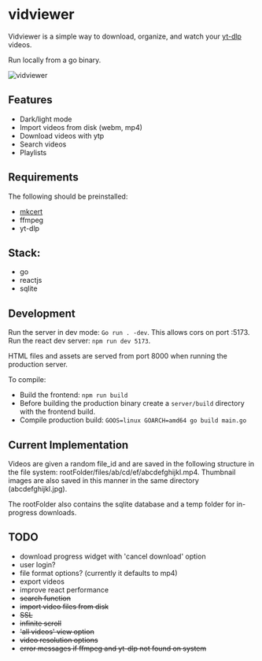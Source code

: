 # vidviewer 
 
Vidviewer is a simple way to download, organize, and watch your [yt-dlp](https://github.com/yt-dlp/yt-dlp) videos.  

Run locally from a go binary.  

![vidviewer](https://github.com/jonblk/vidviewer/assets/132053602/571abe64-ef30-407f-9b93-55b0f3db22f1)
## Features

- Dark/light mode
- Import videos from disk (webm, mp4)
- Download videos with ytp  
- Search videos
- Playlists

## Requirements

The following should be preinstalled:
- [mkcert](https://github.com/FiloSottile/mkcert) 
- ffmpeg 
- yt-dlp 

## Stack: 

- go     
- reactjs  
- sqlite 

## Development

Run the server in dev mode: `Go run . -dev`.  This allows cors on port :5173.  Run the react dev server: `npm run dev 5173`.

HTML files and assets are served from port 8000 when running the production server.  

To compile: 

- Build the frontend: `npm run build`
- Before building the production binary create a `server/build` directory with the frontend build. 
- Compile production build: `GOOS=linux GOARCH=amd64 go build main.go`

## Current Implementation

Videos are given a random file_id and are saved in the following structure in the file system: rootFolder/files/ab/cd/ef/abcdefghijkl.mp4. Thumbnail images are also saved in this manner in the same directory (abcdefghijkl.jpg).  

The rootFolder also contains the sqlite database and a temp folder for in-progress downloads.

## TODO 

 
- download progress widget with 'cancel download' option 
- user login? 
- file format options? (currently it defaults to mp4) 
- export videos 
- improve react performance
- <s>search function</s>
- <s>import video files from disk</s>
- <s>SSL</s>
- <s>infinite scroll </s>
- <s>'all videos' view option</s>
- <s>video resolution options</s>
- <s>error messages if ffmpeg and yt-dlp not found on system</s>
